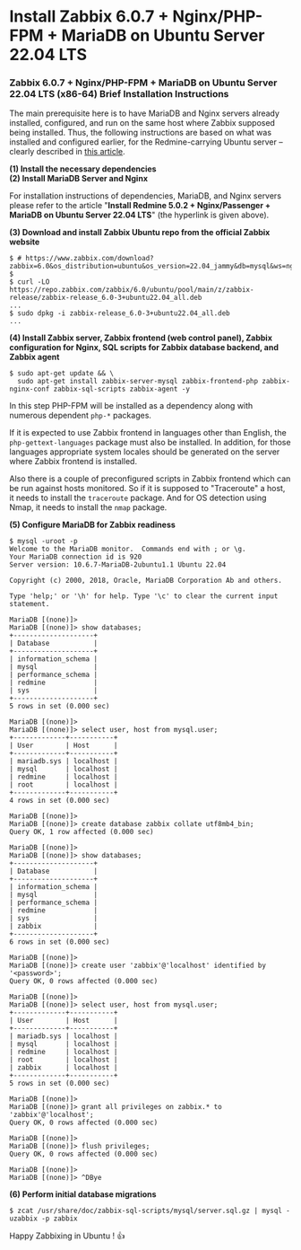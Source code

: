 # Install Zabbix 6.0.7 + Nginx/PHP-FPM + MariaDB on Ubuntu Server 22.04 LTS

### Zabbix 6.0.7 + Nginx/PHP-FPM + MariaDB on Ubuntu Server 22.04 LTS (x86-64) Brief Installation Instructions

The main prerequisite here is to have MariaDB and Nginx servers already installed, configured, and run on the same host where Zabbix supposed being installed. Thus, the following instructions are based on what was installed and configured earlier, for the Redmine-carrying Ubuntu server &ndash; clearly described in [this article](/data/docs/ubuntusrv/redmine-nginx-passenger-mariadb-on-ubuntu-jammy "Install Redmine 5.0.2 + Nginx/Passenger + MariaDB on Ubuntu Server 22.04 LTS").

**(1) Install the necessary dependencies**<br />
**(2) Install MariaDB Server and Nginx**

For installation instructions of dependencies, MariaDB, and Nginx servers please refer to the article "**Install Redmine 5.0.2 + Nginx/Passenger + MariaDB on Ubuntu Server 22.04 LTS**" (the hyperlink is given above).

**(3) Download and install Zabbix Ubuntu repo from the official Zabbix website**

```
$ # https://www.zabbix.com/download?zabbix=6.0&os_distribution=ubuntu&os_version=22.04_jammy&db=mysql&ws=nginx
$
$ curl -LO https://repo.zabbix.com/zabbix/6.0/ubuntu/pool/main/z/zabbix-release/zabbix-release_6.0-3+ubuntu22.04_all.deb
...
$ sudo dpkg -i zabbix-release_6.0-3+ubuntu22.04_all.deb
...
```

**(4) Install Zabbix server, Zabbix frontend (web control panel), Zabbix configuration for Nginx, SQL scripts for Zabbix database backend, and Zabbix agent**

```
$ sudo apt-get update && \
  sudo apt-get install zabbix-server-mysql zabbix-frontend-php zabbix-nginx-conf zabbix-sql-scripts zabbix-agent -y
```

In this step PHP-FPM will be installed as a dependency along with numerous dependent `php-*` packages.

If it is expected to use Zabbix frontend in languages other than English, the `php-gettext-languages` package must also be installed. In addition, for those languages appropriate system locales should be generated on the server where Zabbix frontend is installed.

Also there is a couple of preconfigured scripts in Zabbix frontend which can be run against hosts monitored. So if it is supposed to "Traceroute" a host, it needs to install the `traceroute` package. And for OS detection using Nmap, it needs to install the `nmap` package.

**(5) Configure MariaDB for Zabbix readiness**

```
$ mysql -uroot -p
Welcome to the MariaDB monitor.  Commands end with ; or \g.
Your MariaDB connection id is 920
Server version: 10.6.7-MariaDB-2ubuntu1.1 Ubuntu 22.04

Copyright (c) 2000, 2018, Oracle, MariaDB Corporation Ab and others.

Type 'help;' or '\h' for help. Type '\c' to clear the current input statement.

MariaDB [(none)]>
MariaDB [(none)]> show databases;
+--------------------+
| Database           |
+--------------------+
| information_schema |
| mysql              |
| performance_schema |
| redmine            |
| sys                |
+--------------------+
5 rows in set (0.000 sec)

MariaDB [(none)]>
MariaDB [(none)]> select user, host from mysql.user;
+-------------+-----------+
| User        | Host      |
+-------------+-----------+
| mariadb.sys | localhost |
| mysql       | localhost |
| redmine     | localhost |
| root        | localhost |
+-------------+-----------+
4 rows in set (0.000 sec)

MariaDB [(none)]>
MariaDB [(none)]> create database zabbix collate utf8mb4_bin;
Query OK, 1 row affected (0.000 sec)

MariaDB [(none)]>
MariaDB [(none)]> show databases;
+--------------------+
| Database           |
+--------------------+
| information_schema |
| mysql              |
| performance_schema |
| redmine            |
| sys                |
| zabbix             |
+--------------------+
6 rows in set (0.000 sec)

MariaDB [(none)]>
MariaDB [(none)]> create user 'zabbix'@'localhost' identified by '<password>';
Query OK, 0 rows affected (0.000 sec)

MariaDB [(none)]>
MariaDB [(none)]> select user, host from mysql.user;
+-------------+-----------+
| User        | Host      |
+-------------+-----------+
| mariadb.sys | localhost |
| mysql       | localhost |
| redmine     | localhost |
| root        | localhost |
| zabbix      | localhost |
+-------------+-----------+
5 rows in set (0.000 sec)

MariaDB [(none)]>
MariaDB [(none)]> grant all privileges on zabbix.* to 'zabbix'@'localhost';
Query OK, 0 rows affected (0.000 sec)

MariaDB [(none)]>
MariaDB [(none)]> flush privileges;
Query OK, 0 rows affected (0.000 sec)

MariaDB [(none)]>
MariaDB [(none)]> ^DBye
```

**(6) Perform initial database migrations**

```
$ zcat /usr/share/doc/zabbix-sql-scripts/mysql/server.sql.gz | mysql -uzabbix -p zabbix
```

Happy Zabbixing in Ubuntu ! :+1:

